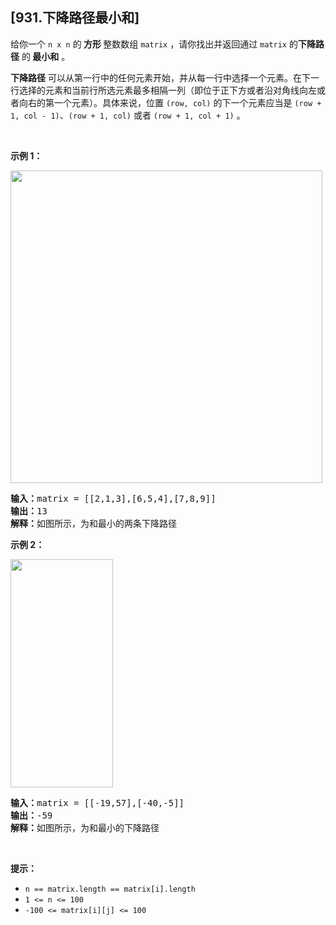 ## [931.下降路径最小和]
<p>给你一个 <code>n x n</code> 的<strong> 方形 </strong>整数数组&nbsp;<code>matrix</code> ，请你找出并返回通过 <code>matrix</code> 的<strong>下降路径</strong><em> </em>的<strong> </strong><strong>最小和</strong> 。</p>

<p><strong>下降路径</strong> 可以从第一行中的任何元素开始，并从每一行中选择一个元素。在下一行选择的元素和当前行所选元素最多相隔一列（即位于正下方或者沿对角线向左或者向右的第一个元素）。具体来说，位置 <code>(row, col)</code> 的下一个元素应当是 <code>(row + 1, col - 1)</code>、<code>(row + 1, col)</code> 或者 <code>(row + 1, col + 1)</code> 。</p>

<p>&nbsp;</p>

<p><strong>示例 1：</strong></p>

<p><img alt="" src="https://assets.leetcode.com/uploads/2021/11/03/failing1-grid.jpg" style="height: 500px; width: 499px;" /></p>

<pre>
<strong>输入：</strong>matrix = [[2,1,3],[6,5,4],[7,8,9]]
<strong>输出：</strong>13
<strong>解释：</strong>如图所示，为和最小的两条下降路径
</pre>

<p><strong>示例 2：</strong></p>

<p><img alt="" src="https://assets.leetcode.com/uploads/2021/11/03/failing2-grid.jpg" style="height: 365px; width: 164px;" /></p>

<pre>
<strong>输入：</strong>matrix = [[-19,57],[-40,-5]]
<strong>输出：</strong>-59
<strong>解释：</strong>如图所示，为和最小的下降路径
</pre>

<p>&nbsp;</p>

<p><strong>提示：</strong></p>

<ul>
	<li><code>n == matrix.length == matrix[i].length</code></li>
	<li><code>1 &lt;= n &lt;= 100</code></li>
	<li><code>-100 &lt;= matrix[i][j] &lt;= 100</code></li>
</ul>
